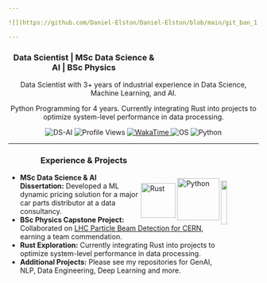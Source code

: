 ```yaml
---

![](https://github.com/Daniel-Elston/Daniel-Elston/blob/main/git_ban_1.png)

---
```


<div align="center" style="padding-right:200px">

### Data Scientist | MSc Data Science & AI | BSc Physics

</div>

<p align="center">
 Data Scientist with 3+ years of industrial experience in Data Science, Machine Learning, and AI.
</p>
<p align="center">
 Python Programming for 4 years. Currently integrating Rust into projects to optimize system-level performance in data processing.
</p>

<div align="center">
  <img src="https://img.shields.io/badge/DS-AI-blue" alt="DS-AI">
  <img src="https://komarev.com/ghpvc/?username=Daniel-ELston" alt="Profile Views">
  <a href="https://wakatime.com/@8a642323-faad-4646-b7ab-67d41a83949a">
    <img src="https://wakatime.com/badge/user/8a642323-faad-4646-b7ab-67d41a83949a.svg" alt="WakaTime">
  </a>
  <img src="https://img.shields.io/badge/linux-windows-blue" alt="OS">
  <img src="https://img.shields.io/badge/Python-3.13-blue" alt="Python">
</div>

---

<div align="center" style="padding-right:200px">
  
### Experience & Projects

</div>

<img align="right" width="15%" src="https://wakatime.com/share/@Daniel_Elston/0499e0c5-0233-46f9-b88e-46106b2bcd57.png" style="padding-top:15px;"/>

<img align="right" alt="Python" width="85px" src="https://icons.iconarchive.com/icons/papirus-team/papirus-apps/256/python-icon.png" style="padding-top:10px;"/>
<img align="right" alt="Rust" width="70px" src="https://www.rust-lang.org/logos/rust-logo-256x256.png" style="padding-top:20px;"/>

- **MSc Data Science & AI Dissertation:** Developed a ML dynamic pricing solution for a major car parts distributor at a data consultancy.
- **BSc Physics Capstone Project:** Collaborated on [LHC Particle Beam Detection for CERN][LHC Particle Beam Detection for CERN], earning a team commendation.
- **Rust Exploration:** Currently integrating Rust into projects to optimize system-level performance in data processing.
- **Additional Projects:** Please see my repositories for GenAI, NLP, Data Engineering, Deep Learning and more.

[LHC Particle Beam Detection for CERN]: https://github.com/Daniel-Elston/LHC-Particle-Beam-Detection-for-CERN.git
